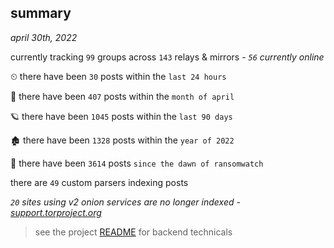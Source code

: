 
## summary
_april 30th, 2022_

currently tracking `99` groups across `143` relays & mirrors - _`56` currently online_

⏲ there have been `30` posts within the `last 24 hours`

🦈 there have been `407` posts within the `month of april`

🪐 there have been `1045` posts within the `last 90 days`

🏚 there have been `1328` posts within the `year of 2022`

🦕 there have been `3614` posts `since the dawn of ransomwatch`

there are `49` custom parsers indexing posts

_`20` sites using v2 onion services are no longer indexed - [support.torproject.org](https://support.torproject.org/onionservices/v2-deprecation/)_

> see the project [README](https://github.com/thetanz/ransomwatch#ransomwatch--) for backend technicals

